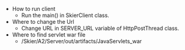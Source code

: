- How to run client
  - Run the main() in SkierClient class.
- Where to change the Url
  - Change URL in SERVER_URL variable of HttpPostThread class.
- Where to find servlet war file
  - /Skier/A2/Server/out/artifacts/JavaServlets_war